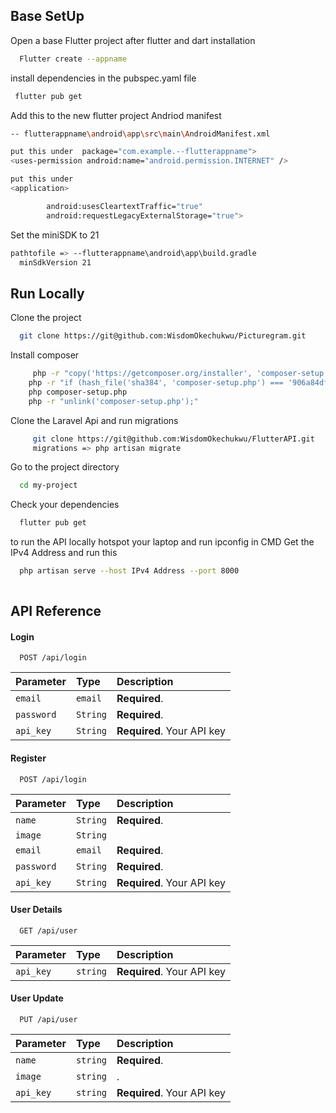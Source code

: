 ## Base SetUp

Open a base Flutter project after flutter and dart installation
```bash
  Flutter create --appname
```
install dependencies in the pubspec.yaml file

```bash
 flutter pub get
```

Add this to the new flutter project Andriod manifest

```bash
-- flutterappname\android\app\src\main\AndroidManifest.xml
```

```bash
put this under  package="com.example.--flutterappname">
<uses-permission android:name="android.permission.INTERNET" /> 
```

```bash
put this under
<application>

        android:usesCleartextTraffic="true"
        android:requestLegacyExternalStorage="true">
```

Set the miniSDK to 21

```bash
pathtofile => --flutterappname\android\app\build.gradle
  minSdkVersion 21
```


  
## Run Locally

Clone the  project

```bash
  git clone https://git@github.com:WisdomOkechukwu/Picturegram.git
```


Install composer

```bash
     php -r "copy('https://getcomposer.org/installer', 'composer-setup.php');"
    php -r "if (hash_file('sha384', 'composer-setup.php') === '906a84df04cea2aa72f40b5f787e49f22d4c2f19492ac310e8cba5b96ac8b64115ac402c8cd292b8a03482574915d1a8') { echo                                                                                 'Installer verified'; } else { echo 'Installer corrupt'; unlink('composer-setup.php'); } echo PHP_EOL;"
    php composer-setup.php
    php -r "unlink('composer-setup.php');"
```
Clone the Laravel Api and run migrations

```bash
     git clone https://git@github.com:WisdomOkechukwu/FlutterAPI.git
     migrations => php artisan migrate
```

Go to the project directory

```bash
  cd my-project
```

Check  your dependencies

```bash
  flutter pub get
```

to run the API locally
hotspot your laptop 
and run ipconfig in CMD
Get the IPv4 Address and run this 

```bash
  php artisan serve --host IPv4 Address --port 8000
  
```




## API Reference

#### Login

```http
  POST /api/login
```

| Parameter | Type     | Description                |
| :-------- | :------- | :------------------------- |
| `email` | `email` | **Required**.|
| `password` | `String` | **Required**.|
| `api_key` | `String` | **Required**. Your API key |

#### Register

```http
  POST /api/login
```

| Parameter | Type     | Description                |
| :-------- | :------- | :------------------------- |
| `name` | `String` | **Required**.|
| `image` | `String` | |
| `email` | `email` | **Required**.|
| `password` | `String` | **Required**.|
| `api_key` | `String` | **Required**. Your API key |


#### User Details

```http
  GET /api/user
```

| Parameter | Type     | Description                |
| :-------- | :------- | :------------------------- |
| `api_key` | `string` | **Required**. Your API key |

#### User Update

```http
  PUT /api/user
```

| Parameter | Type     | Description                |
| :-------- | :------- | :------------------------- |
| `name` | `string` | **Required**. |
| `image` | `string` |.|
| `api_key` | `string` | **Required**. Your API key |



  
